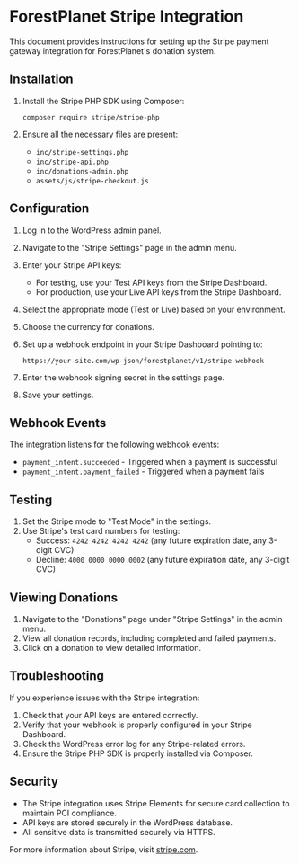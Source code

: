 # ForestPlanet Stripe Integration

This document provides instructions for setting up the Stripe payment gateway integration for ForestPlanet's donation system.

## Installation

1. Install the Stripe PHP SDK using Composer:
   ```
   composer require stripe/stripe-php
   ```

2. Ensure all the necessary files are present:
   - `inc/stripe-settings.php`
   - `inc/stripe-api.php` 
   - `inc/donations-admin.php`
   - `assets/js/stripe-checkout.js`

## Configuration

1. Log in to the WordPress admin panel.
2. Navigate to the "Stripe Settings" page in the admin menu.
3. Enter your Stripe API keys:
   - For testing, use your Test API keys from the Stripe Dashboard.
   - For production, use your Live API keys from the Stripe Dashboard.

4. Select the appropriate mode (Test or Live) based on your environment.
5. Choose the currency for donations.
6. Set up a webhook endpoint in your Stripe Dashboard pointing to:
   ```
   https://your-site.com/wp-json/forestplanet/v1/stripe-webhook
   ```
7. Enter the webhook signing secret in the settings page.
8. Save your settings.

## Webhook Events

The integration listens for the following webhook events:
- `payment_intent.succeeded` - Triggered when a payment is successful
- `payment_intent.payment_failed` - Triggered when a payment fails

## Testing

1. Set the Stripe mode to "Test Mode" in the settings.
2. Use Stripe's test card numbers for testing:
   - Success: `4242 4242 4242 4242` (any future expiration date, any 3-digit CVC)
   - Decline: `4000 0000 0000 0002` (any future expiration date, any 3-digit CVC)

## Viewing Donations

1. Navigate to the "Donations" page under "Stripe Settings" in the admin menu.
2. View all donation records, including completed and failed payments.
3. Click on a donation to view detailed information.

## Troubleshooting

If you experience issues with the Stripe integration:

1. Check that your API keys are entered correctly.
2. Verify that your webhook is properly configured in your Stripe Dashboard.
3. Check the WordPress error log for any Stripe-related errors.
4. Ensure the Stripe PHP SDK is properly installed via Composer.

## Security

- The Stripe integration uses Stripe Elements for secure card collection to maintain PCI compliance.
- API keys are stored securely in the WordPress database.
- All sensitive data is transmitted securely via HTTPS.

For more information about Stripe, visit [stripe.com](https://stripe.com). 